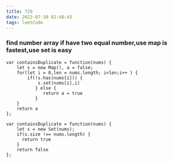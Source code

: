 ```yaml
---
title: 729
date: 2022-07-30 02:48:43
tags: leetCode
---
```

### find number array if have two equal number,use map is fastest,use set is easy
```
var containsDuplicate = function(nums) {
    let s = new Map(), a = false;
    for(let i = 0,len = nums.length; i<len;i++ ) {
        if(!s.has(nums[i])) {
            s.set(nums[i],i)
           } else {
              return a = true
           }
    }
    return a
};
```
```
var containsDuplicate = function(nums) {
    let s = new Set(nums);
    if(s.size !== nums.length) {
      return true
    } 
    return false
};
```